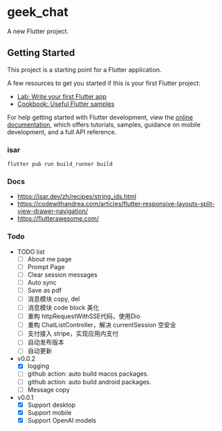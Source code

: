 # geek_chat

A new Flutter project.

## Getting Started

This project is a starting point for a Flutter application.

A few resources to get you started if this is your first Flutter project:

- [Lab: Write your first Flutter app](https://docs.flutter.dev/get-started/codelab)
- [Cookbook: Useful Flutter samples](https://docs.flutter.dev/cookbook)

For help getting started with Flutter development, view the
[online documentation](https://docs.flutter.dev/), which offers tutorials,
samples, guidance on mobile development, and a full API reference.

### isar
```
flutter pub run build_runner build
```

### Docs
- https://isar.dev/zh/recipes/string_ids.html
- https://codewithandrea.com/articles/flutter-responsive-layouts-split-view-drawer-navigation/
- https://flutterawesome.com/

### Todo

- TODO list
  - [ ] About me page
  - [ ] Prompt Page
  - [ ] Clear session messages
  - [ ] Auto sync
  - [ ] Save as pdf
  - [ ] 消息模块 copy, del
  - [ ] 消息模块 code block 美化
  - [ ] 重构 httpRequestWithSSE代码，使用Dio
  - [ ] 重构 ChatListController，解决 currentSession 空安全
  - [ ] 支付接入 stripe，实现应用内支付
  - [ ] 自动发布版本
  - [ ] 自动更新

- v0.0.2
  - [x] logging
  - [ ] github action: auto build macos packages.
  - [ ] github action: auto build android packages.
  - [ ] Message copy

- v0.0.1
  - [x] Support desktop
  - [x] Support mobile
  - [x] Support OpenAI models